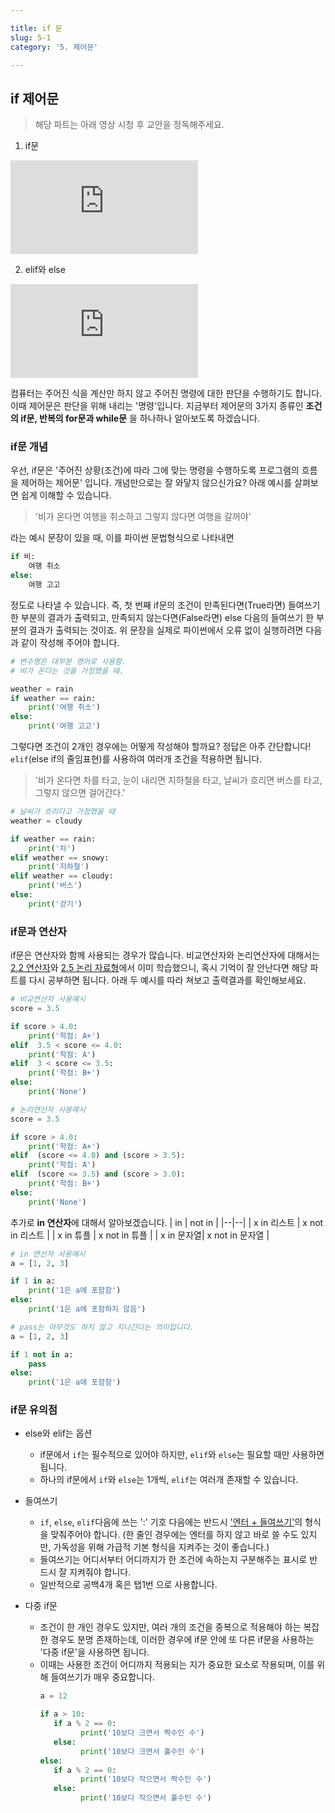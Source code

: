 ```yaml
---

title: if 문
slug: 5-1
category: '5. 제어문'

---
```


## if 제어문

> 해당 파트는 아래 영상 시청 후 교안을 정독해주세요.

1. if문      
<iframe class="w-full" style="aspect-ratio: 16 / 9;" src="https://www.youtube.com/embed/wBT2H2nkeyE?list=PLGPF8gvWLYypeEoFNTfSHdFL5WRLAfmmm" title="YouTube video player" frameborder="0" allow="accelerometer; autoplay; clipboard-write; encrypted-media; gyroscope; picture-in-picture" allowfullscreen></iframe>

2. elif와 else
<iframe class="w-full" style="aspect-ratio: 16 / 9;" src="https://www.youtube.com/embed/M2nsSWyQui4?list=PLGPF8gvWLYypeEoFNTfSHdFL5WRLAfmmm" title="YouTube video player" frameborder="0" allow="accelerometer; autoplay; clipboard-write; encrypted-media; gyroscope; picture-in-picture" allowfullscreen></iframe>

컴퓨터는 주어진 식을 계산만 하지 않고 주어진 명령에 대한 판단을 수행하기도 합니다. 이때 제어문은 판단을 위해 내리는 '명령'입니다. 지금부터 제어문의 3가지 종류인 **조건의 if문, 반복의 for문과 while문** 을 하나하나 알아보도록 하겠습니다. 

### if문 개념
우선, if문은  '주어진 상황(조건)에 따라 그에 맞는 명령을 수행하도록 프로그램의 흐름을 제어하는 제어문' 입니다. 개념만으로는 잘 와닿지 않으신가요? 아래 예시를 살펴보면 쉽게 이해할 수 있습니다. 

>'비가 온다면 여행을 취소하고 그렇지 않다면 여행을 갈꺼야'

라는 예시 문장이 있을 때, 이를 파이썬 문법형식으로 나타내면
```python
if 비:
	여행 취소
else:
	여행 고고
```
정도로 나타낼 수 있습니다. 즉, 첫 번째 if문의 조건이 만족된다면(True라면) 들여쓰기 한 부분의 결과가 출력되고, 만족되지 않는다면(False라면) else 다음의 들여쓰기 한 부분의 결과가 출력되는 것이죠. 위 문장을 실제로 파이썬에서 오류 없이 실행하려면 다음과 같이 작성해 주어야 합니다. 
```python
# 변수명은 대부분 영어로 사용함.
# 비가 온다는 것을 가정했을 때.

weather = rain
if weather == rain:
	print('여행 취소')
else:
	print('여행 고고')
```
그렇다면 조건이 2개인 경우에는 어떻게 작성해야 할까요? 정답은 아주 간단합니다! `elif`(else if의 줄임표현)를 사용하여 여러개 조건을 적용하면 됩니다. 

> '비가 온다면 차를 타고, 눈이 내리면 지하철을 타고, 날씨가 흐리면 버스를 타고, 그렇지 않으면 걸어간다.'
```python
# 날씨가 흐리다고 가정했을 때
weather = cloudy

if weather == rain:
	print('차')
elif weather == snowy:
	print('지하철')
elif weather == cloudy:
	print('버스')
else:
	print('걷기')
```

### if문과 연산자
if문은 연산자와 함께 사용되는 경우가 많습니다. 비교연산자와 논리연산자에 대해서는  [2.2 연산자](https://curriculum.cosadama.com/python/2-2)와 [2.5 논리 자료형](https://curriculum.cosadama.com/python/2-5)에서 이미 학습했으니, 혹시 기억이 잘 안난다면 해당 파트를 다시 공부하면 됩니다. 아래 두 예시를 따라 쳐보고 출력결과를 확인해보세요. 
```python
# 비교연산자 사용예시
score = 3.5

if score > 4.0:
	print('학점: A+')
elif  3.5 < score <= 4.0:
	print('학점: A')
elif  3 < score <= 3.5:
	print('학점: B+')
else:
	print('None')
```
```python
# 논리연산자 사용예시
score = 3.5

if score > 4.0:
	print('학점: A+')
elif  (score <= 4.0) and (score > 3.5):
	print('학점: A')
elif  (score <= 3.5) and (score > 3.0):
	print('학점: B+')
else:
	print('None')
```
추가로 **in 연산자**에 대해서 알아보겠습니다. 
| in | not in |
|--|--|
| x in 리스트 | x not in 리스트 |
| x in 튜플 | x not in 튜플 |
| x in 문자열| x not in 문자열 |

```python
# in 연산자 사용예시
a = [1, 2, 3]

if 1 in a:
	print('1은 a에 포함함')
else:
	print('1은 a에 포함하지 않음')
```

```python
# pass는 아무것도 하지 않고 지나간다는 의미입니다.
a = [1, 2, 3]

if 1 not in a:
	pass
else:
	print('1은 a에 포함함')
```

### if문 유의점

* else와 elif는 옵션
	* if문에서 `if`는 필수적으로 있어야 하지만, `elif`와 `else`는 필요할 때만 사용하면 됩니다. 
	* 하나의 if문에서 `if`와 `else`는 1개씩, `elif`는 여러개 존재할 수 있습니다. 

* 들여쓰기
	*  `if`, `else`, `elif`다음에 쓰는 ':' 기호 다음에는 반드시 <u>'엔터 + 들여쓰기'</u>의 형식을 맞춰주어야 합니다. (한 줄인 경우에는 엔터를 하지 않고 바로 쓸 수도 있지만, 가독성을 위해 가급적 기본 형식을 지켜주는 것이 좋습니다.)
	* 들여쓰기는 어디서부터 어디까지가 한 조건에 속하는지 구분해주는 표시로 반드시 잘 지켜줘야 합니다. 
	* 일반적으로 공백4개 혹은 탭1번 으로 사용합니다. 

* 다중 if문
	* 조건이 한 개인 경우도 있지만, 여러 개의 조건을 중복으로 적용해야 하는 복잡한 경우도 분명 존재하는데, 이러한 경우에 if문 안에 또 다른 if문을 사용하는 '다중 if문'을  사용하면 됩니다. 
	* 이때는 사용한 조건이 어디까지 적용되는 지가 중요한 요소로 작용되며, 이를 위해 들여쓰기가 매우 중요합니다. 
         ```python
		a = 12

		if a > 10:
			if a % 2 == 0:
				  print('10보다 크면서 짝수인 수')
			else:
				  print('10보다 크면서 홀수인 수')
		else:
			if a % 2 == 0:
				  print('10보다 작으면서 짝수인 수')
			else:
				  print('10보다 작으면서 홀수인 수')
      ```
